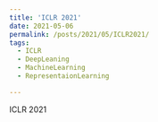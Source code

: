 ```yaml
---
title: 'ICLR 2021'
date: 2021-05-06
permalink: /posts/2021/05/ICLR2021/
tags:
  - ICLR
  - DeepLeaning
  - MachineLearning
  - RepresentaionLearning

---
```

ICLR 2021
